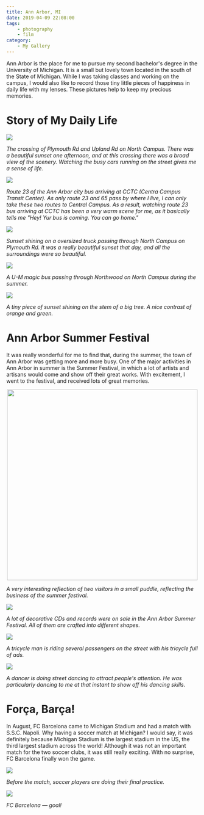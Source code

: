 ```yaml
---
title: Ann Arbor, MI
date: 2019-04-09 22:08:00
tags: 
    - photography 
    - film
category: 
    - My Gallery
---
```


Ann Arbor is the place for me to pursue my second bachelor's degree in the University of Michigan. It is a small but lovely town located in the south of the State of Michigan. While I was taking classes and working on the campus, I would also like to record those tiny little pieces of happiness in daily life with my lenses. These pictures help to keep my precious memories.

<!-- more -->

# Story of My Daily Life

![](/images/DSC01860.jpg)

*The crossing of Plymouth Rd and Upland Rd on North Campus. There was a beautiful sunset one afternoon, and at this crossing there was a broad view of the scenery. Watching the busy cars running on the street gives me a sense of life.*

![](/images/190905_RZH4923.jpg)

*Route 23 of the Ann Arbor city bus arriving at CCTC (Centra Campus Transit Center). As only route 23 and 65 pass by where I live, I can only take these two routes to Central Campus. As a result, watching route 23 bus arriving at CCTC has been a very warm scene for me, as it basically tells me "Hey! Yur bus is coming. You can go home."*

![](/images/190905_RZH4937.jpg)

*Sunset shining on a oversized truck passing through North Campus on Plymouth Rd. It was a really beautiful sunset that day, and all the surroundings were so beautiful.*

![](/images/RZH4586A190807.jpg)

*A U-M magic bus passing through Northwood on North Campus during the summer.*

![](/images/RZH4584A190803.jpg)

*A tiny piece of sunset shining on the stem of a big tree. A nice contrast of orange and green.*

# Ann Arbor Summer Festival

It was really wonderful for me to find that, during the summer, the town of Ann Arbor was getting more and more busy. One of the major activities in Ann Arbor in summer is the Summer Festival, in which a lot of artists and artisans would come and show off their great works. With excitement, I went to the festival, and received lots of great memories.

<p align="center">
    <img src="/images/RZH4438G190722.jpg" width="500">

*A very interesting reflection of two visitors in a small puddle, reflecting the business of the summer festival.*

![](/images/RZH4419B190722.jpg)

*A lot of decorative CDs and records were on sale in the Ann Arbor Summer Festival. All of them are crafted into different shapes.*

![](/images/RZH4464J190722.jpg)

*A tricycle man is riding several passengers on the street with his tricycle full of ads.*

![](/images/RZH4482K190722.jpg)

*A dancer is doing street dancing to attract people's attention. He was particularly dancing to me at that instant to show off his dancing skills.*

# Força, Barça! 

In August, FC Barcelona came to Michigan Stadium and had a match with S.S.C. Napoli. Why having a soccer match at Michigan? I would say, it was definitely because Michigan Stadium is the largest stadium in the US, the third largest stadium across the world! Although it was not an important match for the two soccer clubs, it was still really exciting. With no surprise, FC Barcelona finally won the game.

![](/images/RZH4644190812A.jpg)

*Before the match, soccer players are doing their final practice.*

![](/images/RZH4770190812C.jpg)

*FC Barcelona &mdash; goal!*
